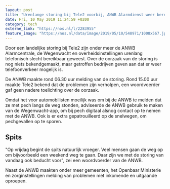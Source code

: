 ```yaml
---
layout: post
title: "Urenlange storing bij Tele2 voorbij, ANWB Alarmdienst weer bereikbaar"
date: Fri, 10 May 2019 11:24:59 +0200
category: tech
externe_link: "https://nos.nl/l/2283955"
feature_image: "https://nos.nl/data/image/2019/05/10/548971/1008x567.jpg"
---
```


<p>Door een landelijke storing bij Tele2 zijn onder meer de ANWB Alarmcentrale, de Wegenwacht en overheidsinstellingen urenlang telefonisch slecht bereikbaar geweest. Over de oorzaak van de storing is nog niets bekendgemaakt, maar getroffen bedrijven geven aan dat er weer telefoonverkeer mogelijk is.</p>
<p>De ANWB maakte rond 06.30 uur melding van de storing. Rond 15.00 uur maakte Tele2 bekend dat de problemen zijn verholpen, een woordvoerder gaf geen nadere toelichting over de oorzaak.</p>
<p>Omdat het voor automobilisten moeilijk was om bij de ANWB te melden dat ze met pech langs de weg stonden, adviseerde de ANWB gebruik te maken van de Wegenwacht-app, om bij pech digitaal alsnog contact op te nemen met de ANWB. Ook is er extra gepatrouilleerd op de snelwegen, om pechgevallen op te sporen.</p>
<h2>Spits</h2>
<p>"Op vrijdag begint de spits natuurlijk vroeger. Veel mensen gaan de weg op om bijvoorbeeld een weekend weg te gaan. Daar zijn we met de storing van vandaag ook beducht voor", zei een woordvoerder van de ANWB.</p>
<p>Naast de ANWB maakten onder meer gemeenten, het Openbaar Ministerie en zorginstellingen melding van problemen met inkomende en uitgaande oproepen.</p>
